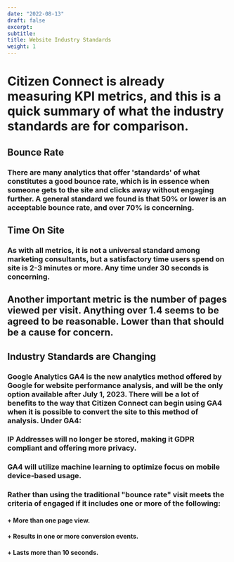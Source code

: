 ```yaml
---
date: "2022-08-13"
draft: false
excerpt: 
subtitle: 
title: Website Industry Standards
weight: 1
---
```


# Citizen Connect is already measuring KPI metrics, and this is a quick summary of what the industry standards are for comparison.


## Bounce Rate

### There are many analytics that offer 'standards' of what constitutes a good bounce rate, which is in essence when someone gets to the site and clicks away without engaging further. A general standard we found is that 50% or lower is an acceptable bounce rate, and over 70% is concerning.

## Time On Site

### As with all metrics, it is not a universal standard among marketing consultants, but a satisfactory time users spend on site is 2-3 minutes or more. Any time under 30 seconds is concerning.

## Another important metric is the number of pages viewed per visit. Anything over 1.4 seems to be agreed to be reasonable. Lower than that should be a cause for concern.



## Industry Standards are Changing

### Google Analytics GA4 is the new analytics method offered by Google for website performance analysis, and will be the only option available after July 1, 2023. There will be a lot of benefits to the way that Citizen Connect can begin using GA4 when it is possible to convert the site to this method of analysis. Under GA4:


### IP Addresses will no longer be stored, making it GDPR compliant and offering more privacy.

### GA4 will utilize machine learning to optimize focus on mobile device-based usage.

### Rather than using the traditional "bounce rate" visit meets the criteria of engaged if it includes one or more of the following:

#### + More than one page view.

#### + Results in one or more conversion events.

#### + Lasts more than 10 seconds.

